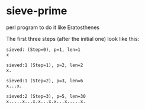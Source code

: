 # sieve-prime
perl program to do it like Eratosthenes

The first three steps (after the initial one)
look like this:


    sieved: (Step=0), p=1, len=1
    x

    sieved:1 (Step=1), p=2, len=2
    x.

    sieved:1 (Step=2), p=3, len=6
    x...x.

    sieved:2 (Step=3), p=5, len=30
    x.....x...x.x...x.x...x.....x.
